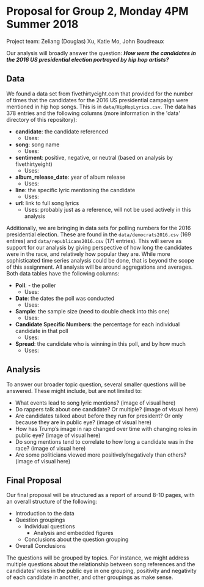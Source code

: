 # Proposal for Group 2, Monday 4PM Summer 2018
Project team: Zeliang (Douglas) Xu, Katie Mo, John Boudreaux

Our analysis will broadly answer the question: *__How were the candidates in the 2016 US presidential election portrayed by hip hop artists?__*

## __Data__

We found a data set from fivethirtyeight.com that provided for the number of times that the candidates for the 2016 US presidential campaign were mentioned in hip hop songs. This is in `data/HipHopLyrics.csv`. The data has 378 entries and the following columns (more information in the 'data' directory of this repository):
* __candidate__: the candidate referenced
  * Uses:
* __song__: song name
  * Uses:
* __sentiment__: positive, negative, or neutral (based on analysis by fivethirtyeight)
  * Uses:
* __album_release_date__: year of album release
  * Uses:
* __line__: the specific lyric mentioning the candidate
  * Uses:
* __url__: link to full song lyrics
  * Uses: probably just as a reference, will not be used actively in this analysis

Additionally, we are bringing in data sets for polling numbers for the 2016 presidential election. These are found in the `data/democrats2016.csv` (169 entires) and `data/republicans2016.csv` (171 entries). This will serve as support for our analysis by giving perspective of how long the candidates were in the race, and relatively how popular they are. While more sophisticated time series analysis could be done, that is beyond the scope of this assignment. All analysis will be around aggregations and averages. Both data tables have the following columns:
* __Poll__: - the poller
  * Uses:
* __Date__: the dates the poll was conducted
  * Uses:
* __Sample__: the sample size (need to double check into this one)
  * Uses:
* __Candidate Specific Numbers__: the percentage for each individual candidate in that poll
  * Uses:
* __Spread__: the candidate who is winning in this poll, and by how much
  * Uses:

## __Analysis__

To answer our broader topic question, several smaller questions will be answered. These might include, but are not limited to:

* What events lead to song lyric mentions?
(image of visual here)
* Do rappers talk about one candidate? Or multiple?
(image of visual here)
* Are candidates talked about before they run for president? Or only because they are in public eye?
(image of visual here)
* How has Trump’s image in rap changed over time with changing roles in public eye?
(image of visual here)
* Do song mentions tend to correlate to how long a candidate was in the race?
(image of visual here)
* Are some politicians viewed more positively/negatively than others?
(image of visual here)

## __Final Proposal__

Our final proposal will be structured as a report of around 8-10 pages, with an overall structure of the following:
* Introduction to the data
* Question groupings
  * Individual questions
    * Analysis and embedded figures
  * Conclusions about the question grouping
* Overall Conclusions

The questions will be grouped by topics. For instance, we might address multiple questions about the relationship between song references and the candidates' roles in the public eye in one grouping, positivity and negativity of each candidate in another, and other groupings as make sense.
